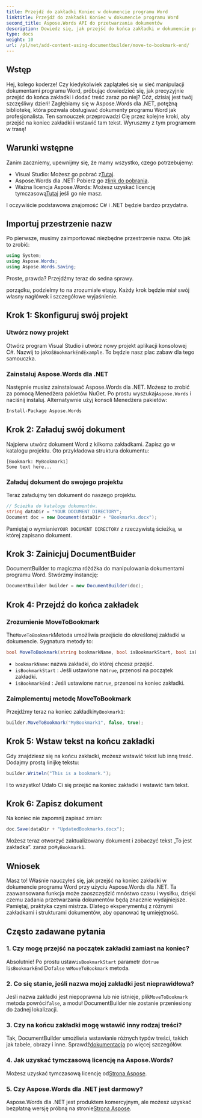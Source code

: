 ```yaml
---
title: Przejdź do zakładki Koniec w dokumencie programu Word
linktitle: Przejdź do zakładki Koniec w dokumencie programu Word
second_title: Aspose.Words API do przetwarzania dokumentów
description: Dowiedz się, jak przejść do końca zakładki w dokumencie programu Word przy użyciu Aspose.Words dla .NET. Postępuj zgodnie z naszym szczegółowym przewodnikiem krok po kroku, aby precyzyjnie manipulować dokumentami.
type: docs
weight: 10
url: /pl/net/add-content-using-documentbuilder/move-to-bookmark-end/
---
```

## Wstęp

Hej, kolego koderze! Czy kiedykolwiek zaplątałeś się w sieć manipulacji dokumentami programu Word, próbując dowiedzieć się, jak precyzyjnie przejść do końca zakładki i dodać treść zaraz po niej? Cóż, dzisiaj jest twój szczęśliwy dzień! Zagłębiamy się w Aspose.Words dla .NET, potężną bibliotekę, która pozwala obsługiwać dokumenty programu Word jak profesjonalista. Ten samouczek przeprowadzi Cię przez kolejne kroki, aby przejść na koniec zakładki i wstawić tam tekst. Wyruszmy z tym programem w trasę!

## Warunki wstępne

Zanim zaczniemy, upewnijmy się, że mamy wszystko, czego potrzebujemy:

-  Visual Studio: Możesz go pobrać z[Tutaj](https://visualstudio.microsoft.com/).
-  Aspose.Words dla .NET: Pobierz go z[link do pobrania](https://releases.aspose.com/words/net/).
-  Ważna licencja Aspose.Words: Możesz uzyskać licencję tymczasową[Tutaj](https://purchase.aspose.com/temporary-license/) jeśli go nie masz.

I oczywiście podstawowa znajomość C# i .NET będzie bardzo przydatna.

## Importuj przestrzenie nazw

Po pierwsze, musimy zaimportować niezbędne przestrzenie nazw. Oto jak to zrobić:

```csharp
using System;
using Aspose.Words;
using Aspose.Words.Saving;
```

Proste, prawda? Przejdźmy teraz do sedna sprawy.

porządku, podzielmy to na zrozumiałe etapy. Każdy krok będzie miał swój własny nagłówek i szczegółowe wyjaśnienie.

## Krok 1: Skonfiguruj swój projekt

### Utwórz nowy projekt

 Otwórz program Visual Studio i utwórz nowy projekt aplikacji konsolowej C#. Nazwij to jakoś`BookmarkEndExample`. To będzie nasz plac zabaw dla tego samouczka.

### Zainstaluj Aspose.Words dla .NET

 Następnie musisz zainstalować Aspose.Words dla .NET. Możesz to zrobić za pomocą Menedżera pakietów NuGet. Po prostu wyszukaj`Aspose.Words` i naciśnij instaluj. Alternatywnie użyj konsoli Menedżera pakietów:

```bash
Install-Package Aspose.Words
```

## Krok 2: Załaduj swój dokument

Najpierw utwórz dokument Word z kilkoma zakładkami. Zapisz go w katalogu projektu. Oto przykładowa struktura dokumentu:

```plaintext
[Bookmark: MyBookmark1]
Some text here...
```

### Załaduj dokument do swojego projektu

Teraz załadujmy ten dokument do naszego projektu.

```csharp
// Ścieżka do katalogu dokumentów.
string dataDir = "YOUR DOCUMENT DIRECTORY";
Document doc = new Document(dataDir + "Bookmarks.docx");
```

 Pamiętaj o wymianie`YOUR DOCUMENT DIRECTORY` z rzeczywistą ścieżką, w której zapisano dokument.

## Krok 3: Zainicjuj DocumentBuider

DocumentBuilder to magiczna różdżka do manipulowania dokumentami programu Word. Stwórzmy instancję:

```csharp
DocumentBuilder builder = new DocumentBuilder(doc);
```

## Krok 4: Przejdź do końca zakładek

### Zrozumienie MoveToBookmark

 The`MoveToBookmark`Metoda umożliwia przejście do określonej zakładki w dokumencie. Sygnatura metody to:

```csharp
bool MoveToBookmark(string bookmarkName, bool isBookmarkStart, bool isBookmarkEnd);
```

- `bookmarkName`: nazwa zakładki, do której chcesz przejść.
- `isBookmarkStart` : Jeśli ustawione na`true`, przenosi na początek zakładki.
- `isBookmarkEnd` : Jeśli ustawione na`true`, przenosi na koniec zakładki.

### Zaimplementuj metodę MoveToBookmark

 Przejdźmy teraz na koniec zakładki`MyBookmark1`:

```csharp
builder.MoveToBookmark("MyBookmark1", false, true);
```

## Krok 5: Wstaw tekst na końcu zakładki


Gdy znajdziesz się na końcu zakładki, możesz wstawić tekst lub inną treść. Dodajmy prostą linijkę tekstu:

```csharp
builder.Writeln("This is a bookmark.");
```

I to wszystko! Udało Ci się przejść na koniec zakładki i wstawić tam tekst.

## Krok 6: Zapisz dokument


Na koniec nie zapomnij zapisać zmian:

```csharp
doc.Save(dataDir + "UpdatedBookmarks.docx");
```

 Możesz teraz otworzyć zaktualizowany dokument i zobaczyć tekst „To jest zakładka”. zaraz po`MyBookmark1`.

## Wniosek

Masz to! Właśnie nauczyłeś się, jak przejść na koniec zakładki w dokumencie programu Word przy użyciu Aspose.Words dla .NET. Ta zaawansowana funkcja może zaoszczędzić mnóstwo czasu i wysiłku, dzięki czemu zadania przetwarzania dokumentów będą znacznie wydajniejsze. Pamiętaj, praktyka czyni mistrza. Dlatego eksperymentuj z różnymi zakładkami i strukturami dokumentów, aby opanować tę umiejętność.

## Często zadawane pytania

### 1. Czy mogę przejść na początek zakładki zamiast na koniec?

 Absolutnie! Po prostu ustaw`isBookmarkStart` parametr do`true` I`isBookmarkEnd` Do`false` w`MoveToBookmark` metoda.

### 2. Co się stanie, jeśli nazwa mojej zakładki jest nieprawidłowa?

 Jeśli nazwa zakładki jest niepoprawna lub nie istnieje, plik`MoveToBookmark` metoda powróci`false`, a moduł DocumentBuilder nie zostanie przeniesiony do żadnej lokalizacji.

### 3. Czy na końcu zakładki mogę wstawić inny rodzaj treści?

 Tak, DocumentBuilder umożliwia wstawianie różnych typów treści, takich jak tabele, obrazy i inne. Sprawdź[dokumentacja](https://reference.aspose.com/words/net/) po więcej szczegółów.

### 4. Jak uzyskać tymczasową licencję na Aspose.Words?

 Możesz uzyskać tymczasową licencję od[Strona Aspose](https://purchase.aspose.com/temporary-license/).

### 5. Czy Aspose.Words dla .NET jest darmowy?

Aspose.Words dla .NET jest produktem komercyjnym, ale możesz uzyskać bezpłatną wersję próbną na stronie[Strona Aspose](https://releases.aspose.com/).
